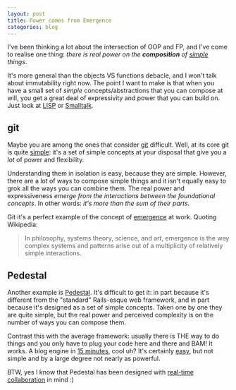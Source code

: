 ```yaml
---
layout: post
title: Power comes from Emergence
categories: blog
---
```


I've been thinking a lot about the intersection of OOP and FP, and I've come to realise one thing: *there is real power on the **composition** of [simple](https://www.infoq.com/presentations/Simple-Made-Easy) things*.

It's more general than the objects VS functions debacle, and I won't talk about immutability right now. The point I want to make is that when you have a small set of *simple* concepts/abstractions that you can compose at will, you get a great deal of expressivity and power that you can build on. Just look at [LISP](https://www.michaelnielsen.org/ddi/lisp-as-the-maxwells-equations-of-software/) or [Smalltalk](https://worrydream.com/EarlyHistoryOfSmalltalk/).

## git ##

Maybe you are among the ones that consider [git](https://git-scm.com/) difficult. Well, at its core git is quite [simple](https://www.infoq.com/presentations/git-details): it's a set of simple concepts at your disposal that give you a *lot* of power and flexibility. 

Understanding them in isolation is easy, because they are simple. However, there are a lot of ways to compose simple things and it isn't equally easy to grok all the ways you can combine them. The real power and expressiveness *emerge from the interactions between the foundational concepts*. In other words: *it's more than the sum of their parts*. 

Git it's a perfect example of the concept of [emergence](https://en.wikipedia.org/wiki/Emergence) at work. Quoting Wikipedia:

> In philosophy, systems theory, science, and art, emergence is the way complex systems and patterns arise out of a multiplicity of relatively simple interactions.

## Pedestal ##

Another example is [Pedestal](https://pedestal.io/). It's difficult to get it: in part because it's different from the "standard" Rails-esque web framework, and in part because it's designed as a set of simple concepts. Taken one by one they are quite simple, but the real power and perceived complexity is on the number of ways you can compose them.

Contrast this with the average framework: usually there is THE way to do things and you only have to plug your code here and there and BAM! It works. A blog engine in [15 minutes](https://vimeo.com/5362441), cool uh? It's certainly [easy](https://www.infoq.com/presentations/Simple-Made-Easy), but not simple and by a large degree not nearly as powerful.

BTW, yes I know that Pedestal has been designed with [real-time collaboration](https://pedestal.io/documentation/) in mind :)
